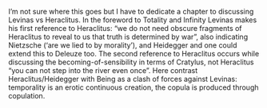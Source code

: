 I’m not sure where this goes but I have to dedicate a chapter to discussing Levinas vs Heraclitus. In the foreword to Totality and Infinity Levinas makes his first reference to Heraclitus: “we do not need obscure fragments of Heraclitus to reveal to us that truth is determined by war”, also indicating Nietzsche (‘are we lied to by morality’), and Heidegger and one could extend this to Deleuze too.  The second reference to Heraclitus occurs while discussing the becoming-of-sensibility in terms of Cratylus, not Heraclitus “you can not step into the river even once”.  Here contrast Heraclitus/Heidegger with Being as a clash of forces against Levinas: temporality is an erotic continuous creation, the copula is produced through copulation.  